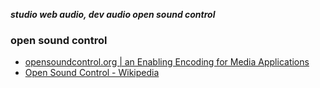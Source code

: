 _**studio web audio, dev audio open sound control**_

### open sound control

- [opensoundcontrol.org | an Enabling Encoding for Media Applications](http://opensoundcontrol.org/)
- [Open Sound Control - Wikipedia](https://en.wikipedia.org/wiki/Open_Sound_Control)
